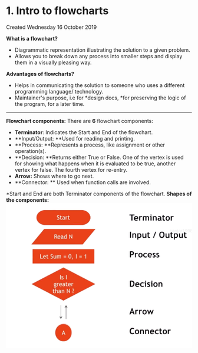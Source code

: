 # 1. Intro to flowcharts

Created Wednesday 16 October 2019

**What is a flowchart?**

- Diagrammatic representation illustrating the solution to a given problem.
- Allows you to break down any process into smaller steps and display them in a visually pleasing way.

**Advantages of flowcharts?**

- Helps in communicating the solution to someone who uses a different programming language/ technology.
- Maintainer's purpose, i.e for *design docs, *for preserving the logic of the program, for a later time.

---

**Flowchart components:**
There are **6** flowchart components:

- **Terminator**: Indicates the Start and End of the flowchart.
- **Input/Output: **Used for reading and printing.
- **Process: **Represents a process, like assignment or other operation(s).
- **Decision: **Returns either True or False. One of the vertex is used for showing what happens when it is evaluated to be true, another vertex for false. The fourth vertex for re-entry.
- **Arrow:** Shows where to go next.
- **Connector: ** Used when function calls are involved.

\*Start and End are both Terminator components of the flowchart.
**Shapes of the components:**
![](/assets/1._Intro_to_flowcharts-image-1.png)
